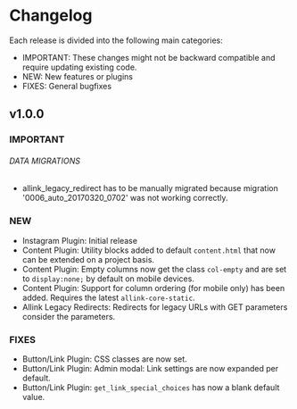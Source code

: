 # Changelog

Each release is divided into the following main categories:

- IMPORTANT: These changes might not be  backward compatible and require updating existing code.
- NEW: New features or plugins
- FIXES: General bugfixes

## v1.0.0

### IMPORTANT


###### DATA MIGRATIONS
- allink_legacy_redirect has to be manually migrated because migration '0006_auto_20170320_0702' was not working correctly.

### NEW

- Instagram Plugin: Initial release
- Content Plugin: Utility blocks added to default `content.html` that now can be extended on a project basis.
- Content Plugin: Empty columns now get the class `col-empty` and are set to `display:none;` by default on mobile devices.
- Content Plugin: Support for column ordering (for mobile only) has been added. Requires the latest `allink-core-static`.
- Allink Legacy Redirects: Redirects for legacy URLs with GET parameters consider the parameters.

### FIXES

- Button/Link Plugin: CSS classes are now set.
- Button/Link Plugin: Admin modal: Link settings are now expanded per default.
- Button/Link Plugin: `get_link_special_choices` has now a blank default value.
